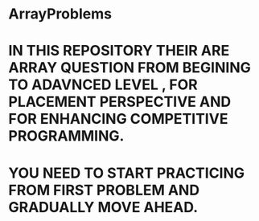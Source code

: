# ArrayProblems
# IN THIS REPOSITORY THEIR ARE ARRAY QUESTION FROM BEGINING TO ADAVNCED LEVEL , FOR PLACEMENT PERSPECTIVE AND FOR ENHANCING COMPETITIVE PROGRAMMING.

# YOU NEED TO START PRACTICING FROM FIRST PROBLEM AND GRADUALLY MOVE AHEAD.

